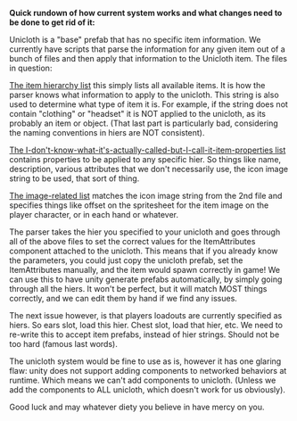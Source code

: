 **Quick rundown of how current system works and what changes need to be done to get rid of it:**

Unicloth is a "base" prefab that has no specific item information. We currently have scripts that parse the information for any given item out of a bunch of files and then apply that information to the Unicloth item. The files in question:

[The item hierarchy list](https://github.com/unitystation/unitystation/blob/develop/UnityProject/Assets/Resources/Metadata/hier.txt) this simply lists all available items. It is how the parser knows what information to apply to the unicloth. This string is also used to determine what type of item it is. For example, if the string does not contain "clothing" or "headset" it is NOT applied to the unicloth, as its probably an item or object. (That last part is particularly bad, considering the naming conventions in hiers are NOT consistent).

[The I-don't-know-what-it's-actually-called-but-I-call-it-item-properties list](https://raw.githubusercontent.com/unitystation/unitystation/develop/UnityProject/Assets/Resources/Metadata/dm.json) contains properties to be applied to any specific hier. So things like name, description, various attributes that we don't necessarily use, the icon image string to be used, that sort of thing.

[The image-related list](https://raw.githubusercontent.com/unitystation/unitystation/develop/UnityProject/Assets/Resources/Metadata/dmi.json) matches the icon image string from the 2nd file and specifies things like offset on the spritesheet for the item image on the player character, or in each hand or whatever.

The parser takes the hier you specified to your unicloth and goes through all of the above files to set the correct values for the ItemAttributes component attached to the unicloth. This means that if you already know the parameters, you could just copy the unicloth prefab, set the ItemAttributes manually, and the item would spawn correctly in game! We can use this to have unity generate prefabs automatically, by simply going through all the hiers. It won't be perfect, but it will match MOST things correctly, and we can edit them by hand if we find any issues.

The next issue however, is that players loadouts are currently specified as hiers. So ears slot, load this hier. Chest slot, load that hier, etc. We need to re-write this to accept item prefabs, instead of hier strings. Should not be too hard (famous last words).

The unicloth system would be fine to use as is, however it has one glaring flaw: unity does not support adding components to networked behaviors at runtime. Which means we can't add components to unicloth. (Unless we add the components to ALL unicloth, which doesn't work for us obviously).

Good luck and may whatever diety you believe in have mercy on you.